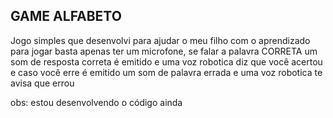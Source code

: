 ## GAME ALFABETO

Jogo simples que desenvolvi para ajudar o meu filho com o aprendizado
para jogar basta apenas ter um microfone, se falar a palavra CORRETA um som de resposta correta é emitido e uma voz robotica diz que você acertou e caso você erre é emitido um som de palavra errada e uma voz robotica te avisa que errou

obs: estou desenvolvendo o código ainda